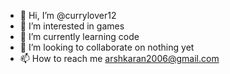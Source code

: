 - 👋 Hi, I’m @currylover12
- 👀 I’m interested in games
- 🌱 I’m currently learning code
- 💞️ I’m looking to collaborate on nothing yet
- 📫 How to reach me arshkaran2006@gmail.com

<!---
currylover12/currylover12 is a ✨ special ✨ repository because its `README.md` (this file) appears on your GitHub profile.
You can click the Preview link to take a look at your changes.
--->
